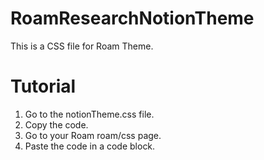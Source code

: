 # RoamResearchNotionTheme
This is a CSS file for Roam Theme.

# Tutorial 
1. Go to the notionTheme.css file.
2. Copy the code.
3. Go to your Roam roam/css page.
4. Paste the code in a code block.
